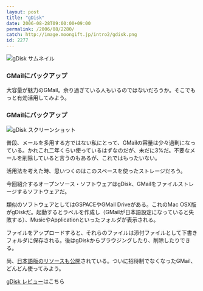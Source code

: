 ```yaml
---
layout: post
title: "gDisk"
date: 2006-08-28T09:00:00+09:00
permalink: /2006/08/2280/
catch: http://image.moongift.jp/intro2/gdisk.png
id: 2277
---
```

 ![gDisk サムネイル](http://image.moongift.jp/intro2/gdisk.t.png "gDisk サムネイル")
  

### GMailにバックアップ
  
大容量が魅力のGMail。余り過ぎている人もいるのではないだろうか。そこでもっと有効活用してみよう。  
<!--more-->  

### GMailにバックアップ
  

![gDisk スクリーンショット](http://image.moongift.jp/intro2/gdisk.png "gDisk スクリーンショット")

  

普段、メールを多用する方ではない私にとって、GMailの容量は少々過剰になっている。かれこれ二年くらい使っているはずなのだが、未だに3%だ。不要なメールを削除していると言うのもあるが、これではもったいない。

  

活用法を考えた時、思いつくのはこのスペースを使ったストレージだろう。

  

今回紹介するオープンソース・ソフトウェアはgDisk、GMailをファイルストレージするソフトウェアだ。

  

類似のソフトウェアとしてはGSPACEやGMail Driveがある。これのMac OSX版がgDiskだ。起動するとラベルを作成し（GMailが日本語設定になっていると失敗する）、MusicやApplicationといったフォルダが表示される。

  

ファイルをアップロードすると、それらのファイルは添付ファイルとして下書きフォルダに保存される。後はgDiskからブラウジングしたり、削除したりできる。

  

尚、[日本語版のリソースも公開](http://aki.main.jp/localize/)されている。ついに招待制でなくなったGMail、どんどん使ってみよう。

  

[gDisk レビュー](http://oss.moongift.jp/review/i-2285.html)はこちら

